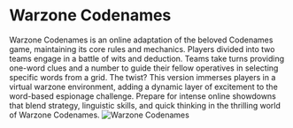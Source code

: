 # Warzone Codenames
Warzone Codenames is an online adaptation of the beloved Codenames game, maintaining its core rules and mechanics. Players divided into two teams engage in a battle of wits and deduction. Teams take turns providing one-word clues and a number to guide their fellow operatives in selecting specific words from a grid. The twist? This version immerses players in a virtual warzone environment, adding a dynamic layer of excitement to the word-based espionage challenge. Prepare for intense online showdowns that blend strategy, linguistic skills, and quick thinking in the thrilling world of Warzone Codenames.
![Warzone Codenames](https://github.com/mukhambetzhanov/Warzone_Codenames/assets/60459343/0e134c12-8bf4-4709-9839-6fa738e9be7d)

